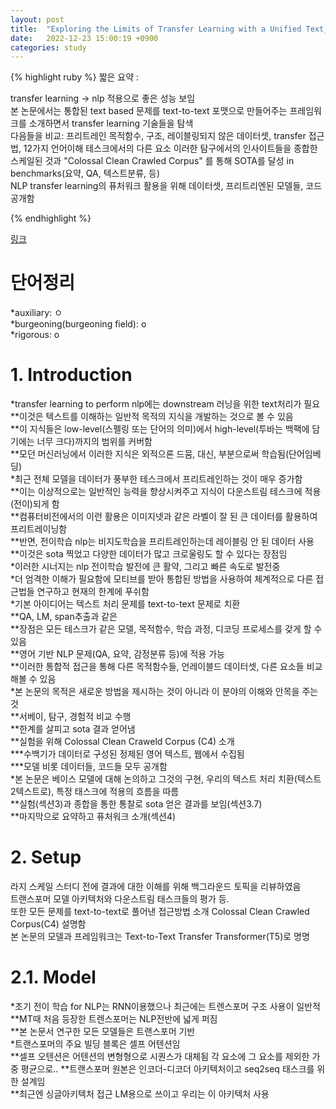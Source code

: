 ```yaml
---
layout: post
title:  "Exploring the Limits of Transfer Learning with a Unified Text_to_Text Transformer"
date:   2022-12-23 15:00:19 +0900
categories: study
---
```






{% highlight ruby %}
짧은 요약 :  

transfer learning -> nlp 적용으로 좋은 성능 보임  
본 논문에서는 통합된 text based 문제를 text-to-text 포맷으로 만들어주는 프레임워크를 소개하면서 transfer learning 기술들을 탐색  
다음들을 비교: 프리트레인 목적함수, 구조, 레이블링되지 않은 데이터셋, transfer 접근법, 12가지 언어이해 테스크에서의 다른 요소
이러한 탐구에서의 인사이트들을 종합한 스케일된 것과 "Colossal Clean Crawled Corpus" 를 통해 SOTA를 달성 in benchmarks(요약, QA, 텍스트분류,  등)   
NLP transfer learning의 퓨처워크 활용을 위해 데이터셋, 프리트리엔된 모델들, 코드 공개함  

    
{% endhighlight %}


[링크]()


# 단어정리  
*auxiliary: ㅇ  
*burgeoning(burgeoning field): o  
*rigorous: o  

# 1. Introduction  
*transfer learning to perform nlp에는 downstream 러닝을 위한 text처리가 필요   
**이것은 텍스트를 이해하는 일반적 목적의 지식을 개발하는 것으로 볼 수 있음  
**이 지식들은 low-level(스펠링 또는 단어의 의미)에서 high-level(투바는 백팩에 담기에는 너무 크다)까지의 범위를 커버함  
**모던 머신러닝에서 이러한 지식은 외적으론 드뭄, 대신, 부분으로써 학습됨(단어임베딩)     
*최근 전체 모델을 데이터가 풍부한 테스크에서 프리트레인하는 것이 매우 증가함  
**이는 이상적으로는 일반적인 능력을 향상시켜주고 지식이 다운스트림 테스크에 적용(전이)되게 함  
**컴퓨터비전에서의 이런 활용은 이미지넷과 같은 라벨이 잘 된 큰 데이터를 활용하여 프리트레이닝함  
**반면, 전이학습 nlp는 비지도학습을 프리트레인하는데 레이블링 안 된 데이터 사용  
**이것은 sota 찍었고 다양한 데이터가 많고 크로울링도 할 수 있다는 장점임  
*이러한 시너지는 nlp 전이학습 발전에 큰 활약, 그리고 빠른 속도로 발전중       
*더 엄격한 이해가 필요함에 모티브를 받아 통합된 방법을 사용하여 체계적으로 다른 접근법들 연구하고 현재의 한계에 푸쉬함  
*기본 아이디어는 텍스트 처리 문제를 text-to-text 문제로 치환  
**QA, LM, span추출과 같은   
**장점은 모든 테스크가 같은 모델, 목적함수, 학습 과정, 디코딩 프로세스를 갖게 할 수 있음  
**영어 기반 NLP 문제(QA, 요약, 감정분류 등)에 적용 가능   
**이러한 통합적 접근을 통해 다른 목적함수들, 언레이블드 데이터셋, 다른 요소들 비교해볼 수 있음  
*본 논문의 목적은 새로운 방법을 제시하는 것이 아니라 이 분야의 이해와 안목을 주는 것  
**서베이, 탐구, 경험적 비교 수행  
**한계를 살피고 sota 결과 얻어냄  
**실험을 위해 Colossal Clean Craweld Corpus (C4) 소개  
***수백기가 데이터로 구성된 정제된 영어 텍스트, 웹에서 수집됨  
***모델 비롯 데이터들, 코드들 모두 공개함  
*본 논문은 베이스 모델에 대해 논의하고 그것의 구현, 우리의 텍스트 처리 치환(텍스트2텍스트로), 특정 태스크에 적용의 흐름을 따름  
**실험(섹션3)과 종합을 통한 통찰로 sota 얻은 결과를 보임(섹션3.7)  
**마지막으로 요약하고 퓨처워크 소개(섹션4)  


 # 2. Setup  
라지 스케일 스터디 전에 결과에 대한 이해를 위해 백그라운드 토픽을 리뷰하였음  
트랜스포머 모델 아키텍처와 다운스트림 태스크들의 평가 등.  
또한 모든 문제를 text-to-text로 풀어낸 접근방법 소개 Colossal Clean Crawled Corpus(C4) 설명함  
본 논문의 모델과 프레임워크는 Text-to-Text Transfer Transformer(T5)로 명명  


# 2.1. Model  
*초기 전이 학습 for NLP는 RNN이용했으나 최근에는 트렌스포머 구조 사용이 일반적  
**MT때 처음 등장한 트렌스포머는 NLP전반에 넓게 퍼짐  
**본 논문서 연구한 모든 모델들은 트랜스포머 기반  
*트랜스포머의 주요 빌딩 블록은 셀프 어텐션임  
**셀프 오텐션은 어텐션의 변형형으로 시퀀스가 대체됨 각 요소에 그 요소를 제외한 가중 평균으로..
**트랜스포머 원본은 인코더-디코더 아키텍처이고 seq2seq 태스크를 위한 설계임  
**최근엔 싱글아키텍처 접근 LM용으로 쓰이고 우리는 이 아키텍처 사용  


















